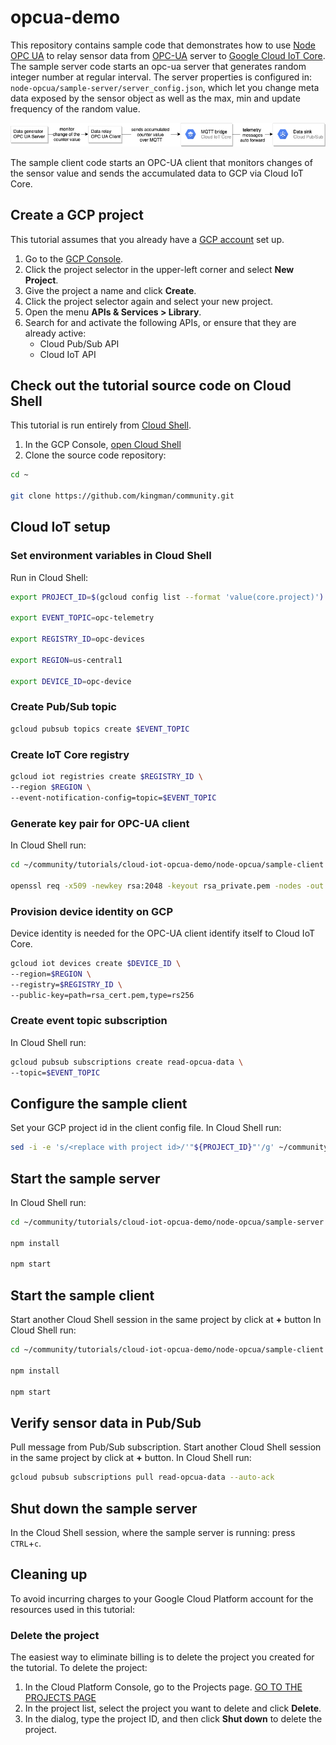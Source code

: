 # opcua-demo
This repository contains sample code that demonstrates how to use [Node OPC UA](https://node-opcua.github.io/) to relay sensor data from [OPC-UA](https://opcfoundation.org/about/opc-technologies/opc-ua/) server to [Google Cloud IoT Core](https://cloud.google.com/iot-core/).
The sample server code starts an opc-ua server that generates random integer number at regular interval. The server properties is configured in: `node-opcua/sample-server/server_config.json`, which let you change meta data exposed by the sensor object as well as the max, min and update frequency of the random value.  

![overview](images/opcua-iotcore.png)  

The sample client code starts an OPC-UA client that monitors changes of the sensor value and sends the accumulated data to GCP via Cloud IoT Core. 

## Create a GCP project
This tutorial assumes that you already have a [GCP account](https://console.cloud.google.com/freetrial) set up.

1. Go to the [GCP Console](https://console.cloud.google.com).
1. Click the project selector in the upper-left corner and select **New Project**.
1. Give the project a name and click **Create**.
1. Click the project selector again and select your new project.
1. Open the menu **APIs & Services > Library**.
1. Search for and activate the following APIs, or ensure that they are already active:
    - Cloud Pub/Sub API
    - Cloud IoT API
##  Check out the tutorial source code on Cloud Shell
This tutorial is run entirely from [Cloud Shell](https://cloud.google.com/shell/docs/features).
1. In the GCP Console, [open Cloud Shell](http://console.cloud.google.com/?cloudshell=true)
1. Clone the source code repository:
```bash
cd ~

git clone https://github.com/kingman/community.git
```

## Cloud IoT setup
### Set environment variables in Cloud Shell
Run in Cloud Shell:
```bash
export PROJECT_ID=$(gcloud config list --format 'value(core.project)')

export EVENT_TOPIC=opc-telemetry

export REGISTRY_ID=opc-devices

export REGION=us-central1

export DEVICE_ID=opc-device
```
### Create Pub/Sub topic
```bash
gcloud pubsub topics create $EVENT_TOPIC
```
### Create IoT Core registry
```bash
gcloud iot registries create $REGISTRY_ID \
--region $REGION \
--event-notification-config=topic=$EVENT_TOPIC
```
### Generate key pair for OPC-UA client
In Cloud Shell run:
```bash
cd ~/community/tutorials/cloud-iot-opcua-demo/node-opcua/sample-client

openssl req -x509 -newkey rsa:2048 -keyout rsa_private.pem -nodes -out rsa_cert.pem -subj "/CN=unused"
```
### Provision device identity on GCP
Device identity is needed for the OPC-UA client identify itself to Cloud IoT Core. 
```bash
gcloud iot devices create $DEVICE_ID \
--region=$REGION \
--registry=$REGISTRY_ID \
--public-key=path=rsa_cert.pem,type=rs256
```
### Create event topic subscription
In Cloud Shell run:
```bash
gcloud pubsub subscriptions create read-opcua-data \
--topic=$EVENT_TOPIC
```

## Configure the sample client
Set your GCP project id in the client config file. In Cloud Shell run:
```bash
sed -i -e 's/<replace with project id>/'"${PROJECT_ID}"'/g' ~/community/tutorials/cloud-iot-opcua-demo/node-opcua/sample-client/client_config.json
```
## Start the sample server
In Cloud Shell run:
```bash
cd ~/community/tutorials/cloud-iot-opcua-demo/node-opcua/sample-server

npm install

npm start
```

## Start the sample client
Start another Cloud Shell session in the same project by click at **+** button
In Cloud Shell run:
```bash
cd ~/community/tutorials/cloud-iot-opcua-demo/node-opcua/sample-client

npm install

npm start
```

## Verify sensor data in Pub/Sub
Pull message from Pub/Sub subscription. Start another Cloud Shell session in the same project by click at **+** button. In Cloud Shell run:
```bash
gcloud pubsub subscriptions pull read-opcua-data --auto-ack
```

## Shut down the sample server
In the Cloud Shell session, where the sample server is running: press `CTRL`+`c`.
## Cleaning up
To avoid incurring charges to your Google Cloud Platform account for the resources used in this tutorial:
### Delete the project
The easiest way to eliminate billing is to delete the project you created for the tutorial.
To delete the project:
1. In the Cloud Platform Console, go to the Projects page. [GO TO THE PROJECTS PAGE](https://console.cloud.google.com/iam-admin/projects)
1. In the project list, select the project you want to delete and click **Delete**.
1. In the dialog, type the project ID, and then click **Shut down** to delete the project.